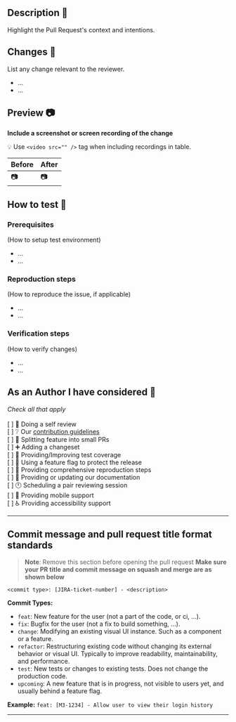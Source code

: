 ## Description 📝
Highlight the Pull Request's context and intentions.

## Changes  🔄
List any change relevant to the reviewer.
- ...
- ...

## Preview 📷
**Include a screenshot or screen recording of the change**

:bulb: Use `<video src="" />` tag when including recordings in table.

| Before  | After   |
| ------- | ------- |
| 📷 | 📷 |

## How to test 🧪

### Prerequisites
(How to setup test environment)
- ...
- ...

### Reproduction steps
(How to reproduce the issue, if applicable)
- ...
- ...

### Verification steps 
(How to verify changes)
- ...
- ...

## As an Author I have considered 🤔
*Check all that apply*<br>
<br>
[ ] 👀 Doing a self review<br>
[ ] ❔ Our [contribution guidelines](https://github.com/linode/manager/blob/develop/docs/CONTRIBUTING.md)<br>
[ ] 🤏 Splitting feature into small PRs<br>
[ ] ➕ Adding a changeset<br>
[ ] 🧪 Providing/Improving test coverage<br>
[ ] 🚩 Using a feature flag to protect the release<br>
[ ] 👣 Providing comprehensive reproduction steps<br>
[ ] 📑 Providing or updating our documentation<br>
[ ] 🕛 Scheduling a pair reviewing session<br>
[ ] 📱 Providing mobile support<br>
[ ] ♿  Providing accessibility support

---
## Commit message and pull request title format standards

> **Note**: Remove this section before opening the pull request
**Make sure your PR title and commit message on squash and merge are as shown below**

`<commit type>: [JIRA-ticket-number] - <description>`

**Commit Types:**
- `feat`: New feature for the user (not a part of the code, or ci, ...).
- `fix`: Bugfix for the user (not a fix to build something, ...).
- `change`: Modifying an existing visual UI instance. Such as a component or a feature.
- `refactor`: Restructuring existing code without changing its external behavior or visual UI. Typically to improve readability, maintainability, and performance.
- `test`: New tests or changes to existing tests. Does not change the production code.
- `upcoming`: A new feature that is in progress, not visible to users yet, and usually behind a feature flag.

**Example:** `feat: [M3-1234] - Allow user to view their login history`

---
